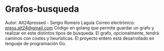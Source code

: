 # Grafos-busqueda
Autor: Alt24pressed - Sergio Romero Laguía
Correo electrónico: press.alt24@gmail.com
Código en golang que permite guardar un grafo y realizar en este distintos tipos de búsqueda. El grafo, opcionalmente, tendrá caminos con costes y heurísticas. El proyecto entero está desarrollado en lenguaje de programación Go.
